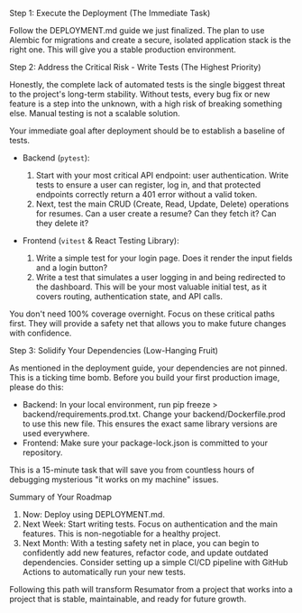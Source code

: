   Step 1: Execute the Deployment (The Immediate Task)

  Follow the DEPLOYMENT.md guide we just finalized. The plan to use Alembic for migrations and create a secure, isolated application stack is the
  right one. This will give you a stable production environment.

  Step 2: Address the Critical Risk - Write Tests (The Highest Priority)

  Honestly, the complete lack of automated tests is the single biggest threat to the project's long-term stability. Without tests, every bug fix or
  new feature is a step into the unknown, with a high risk of breaking something else. Manual testing is not a scalable solution.

  Your immediate goal after deployment should be to establish a baseline of tests.

   * Backend (`pytest`):
       1. Start with your most critical API endpoint: user authentication. Write tests to ensure a user can register, log in, and that protected
          endpoints correctly return a 401 error without a valid token.
       2. Next, test the main CRUD (Create, Read, Update, Delete) operations for resumes. Can a user create a resume? Can they fetch it? Can they delete
           it?

   * Frontend (`vitest` & React Testing Library):
       1. Write a simple test for your login page. Does it render the input fields and a login button?
       2. Write a test that simulates a user logging in and being redirected to the dashboard. This will be your most valuable initial test, as it
          covers routing, authentication state, and API calls.

  You don't need 100% coverage overnight. Focus on these critical paths first. They will provide a safety net that allows you to make future changes
  with confidence.

  Step 3: Solidify Your Dependencies (Low-Hanging Fruit)

  As mentioned in the deployment guide, your dependencies are not pinned. This is a ticking time bomb. Before you build your first production image,
  please do this:

   * Backend: In your local environment, run pip freeze > backend/requirements.prod.txt. Change your backend/Dockerfile.prod to use this new file. This
      ensures the exact same library versions are used everywhere.
   * Frontend: Make sure your package-lock.json is committed to your repository.

  This is a 15-minute task that will save you from countless hours of debugging mysterious "it works on my machine" issues.

  Summary of Your Roadmap

   1. Now: Deploy using DEPLOYMENT.md.
   2. Next Week: Start writing tests. Focus on authentication and the main features. This is non-negotiable for a healthy project.
   3. Next Month: With a testing safety net in place, you can begin to confidently add new features, refactor code, and update outdated dependencies.
      Consider setting up a simple CI/CD pipeline with GitHub Actions to automatically run your new tests.

  Following this path will transform Resumator from a project that works into a project that is stable, maintainable, and ready for future growth.
